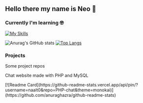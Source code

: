 ## Hello there my name is Neo 👋

### Currently I'm learning 🤓

[![My Skills](https://skillicons.dev/icons?i=js,react,nodejs,php,html,css)](https://skillicons.dev)

![Anurag's GitHub stats](https://github-readme-stats.vercel.app/api?username=naalt0&show_icons=true&theme=monokai) 
[![Top Langs](https://github-readme-stats.vercel.app/api/top-langs/?username=naalt0&langs_count=3&theme=monokai)](https://github.com/anuraghazra/github-readme-stats)

### Projects
<p> Some project repos <p>

<p>Chat website made with PHP and MySQL</p>
[![Readme Card](https://github-readme-stats.vercel.app/api/pin/?username=naalt0&repo=PHP-chat&theme=monokai)](https://github.com/anuraghazra/github-readme-stats)

